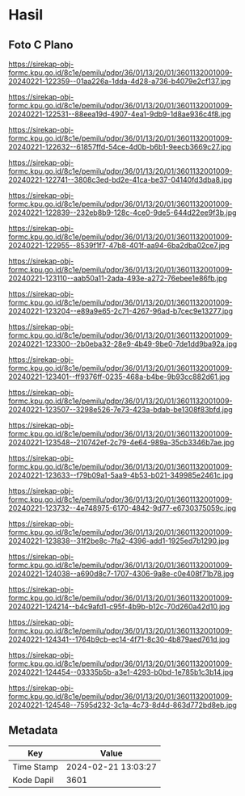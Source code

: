 # Hasil

## Foto C Plano

https://sirekap-obj-formc.kpu.go.id/8c1e/pemilu/pdpr/36/01/13/20/01/3601132001009-20240221-122359--01aa226a-1dda-4d28-a736-b4079e2cf137.jpg

https://sirekap-obj-formc.kpu.go.id/8c1e/pemilu/pdpr/36/01/13/20/01/3601132001009-20240221-122531--88eea19d-4907-4ea1-9db9-1d8ae936c4f8.jpg

https://sirekap-obj-formc.kpu.go.id/8c1e/pemilu/pdpr/36/01/13/20/01/3601132001009-20240221-122632--61857ffd-54ce-4d0b-b6b1-9eecb3669c27.jpg

https://sirekap-obj-formc.kpu.go.id/8c1e/pemilu/pdpr/36/01/13/20/01/3601132001009-20240221-122741--3808c3ed-bd2e-41ca-be37-04140fd3dba8.jpg

https://sirekap-obj-formc.kpu.go.id/8c1e/pemilu/pdpr/36/01/13/20/01/3601132001009-20240221-122839--232eb8b9-128c-4ce0-9de5-644d22ee9f3b.jpg

https://sirekap-obj-formc.kpu.go.id/8c1e/pemilu/pdpr/36/01/13/20/01/3601132001009-20240221-122955--8539f1f7-47b8-401f-aa94-6ba2dba02ce7.jpg

https://sirekap-obj-formc.kpu.go.id/8c1e/pemilu/pdpr/36/01/13/20/01/3601132001009-20240221-123110--aab50a11-2ada-493e-a272-76ebee1e86fb.jpg

https://sirekap-obj-formc.kpu.go.id/8c1e/pemilu/pdpr/36/01/13/20/01/3601132001009-20240221-123204--e89a9e65-2c71-4267-96ad-b7cec9e13277.jpg

https://sirekap-obj-formc.kpu.go.id/8c1e/pemilu/pdpr/36/01/13/20/01/3601132001009-20240221-123300--2b0eba32-28e9-4b49-9be0-7de1dd9ba92a.jpg

https://sirekap-obj-formc.kpu.go.id/8c1e/pemilu/pdpr/36/01/13/20/01/3601132001009-20240221-123401--ff9376ff-0235-468a-b4be-9b93cc882d61.jpg

https://sirekap-obj-formc.kpu.go.id/8c1e/pemilu/pdpr/36/01/13/20/01/3601132001009-20240221-123507--3298e526-7e73-423a-bdab-be1308f83bfd.jpg

https://sirekap-obj-formc.kpu.go.id/8c1e/pemilu/pdpr/36/01/13/20/01/3601132001009-20240221-123548--210742ef-2c79-4e64-989a-35cb3346b7ae.jpg

https://sirekap-obj-formc.kpu.go.id/8c1e/pemilu/pdpr/36/01/13/20/01/3601132001009-20240221-123633--f79b09a1-5aa9-4b53-b021-349985e2461c.jpg

https://sirekap-obj-formc.kpu.go.id/8c1e/pemilu/pdpr/36/01/13/20/01/3601132001009-20240221-123732--4e748975-6170-4842-9d77-e6730375059c.jpg

https://sirekap-obj-formc.kpu.go.id/8c1e/pemilu/pdpr/36/01/13/20/01/3601132001009-20240221-123838--31f2be8c-7fa2-4396-add1-1925ed7b1290.jpg

https://sirekap-obj-formc.kpu.go.id/8c1e/pemilu/pdpr/36/01/13/20/01/3601132001009-20240221-124038--a690d8c7-1707-4306-9a8e-c0e408f71b78.jpg

https://sirekap-obj-formc.kpu.go.id/8c1e/pemilu/pdpr/36/01/13/20/01/3601132001009-20240221-124214--b4c9afd1-c95f-4b9b-b12c-70d260a42d10.jpg

https://sirekap-obj-formc.kpu.go.id/8c1e/pemilu/pdpr/36/01/13/20/01/3601132001009-20240221-124341--1764b9cb-ec14-4f71-8c30-4b879aed761d.jpg

https://sirekap-obj-formc.kpu.go.id/8c1e/pemilu/pdpr/36/01/13/20/01/3601132001009-20240221-124454--03335b5b-a3e1-4293-b0bd-1e785b1c3b14.jpg

https://sirekap-obj-formc.kpu.go.id/8c1e/pemilu/pdpr/36/01/13/20/01/3601132001009-20240221-124548--7595d232-3c1a-4c73-8d4d-863d772bd8eb.jpg


## Metadata

| Key        | Value               |
| ---------- | ------------------- |
| Time Stamp | 2024-02-21 13:03:27 |
| Kode Dapil | 3601                |



